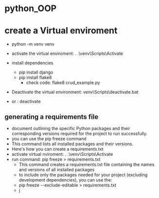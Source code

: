 # python_OOP

# create a Virtual enviroment

- python -m venv venv
- activate the virtual enviroment: . .\venv\Scripts\Activate
- install dependencies
  - pip install django
  - pip install flake8
    - check code: flake8 crud_example.py

- Deactivate the virtual environment: venv\Scripts\deactivate.bat
- or : deactivate

## generating a requirements file

- document outlining the specific Python packages and their corresponding versions required for the project to run successfully.
- you can use the pip freeze command
- This command lists all installed packages and their versions.
- Here's how you can create a requirements.txt
- activate virtual nviroment: . .\venv\Scripts\Activate
- run command: pip freeze > requirements.txt
  - This command creates a requirements.txt file containing the names and versions of all installed packages
  - to include only the packages needed for your project (excluding development dependencies), you can use the:
  - pip freeze --exclude-editable > requirements.txt
  - j
